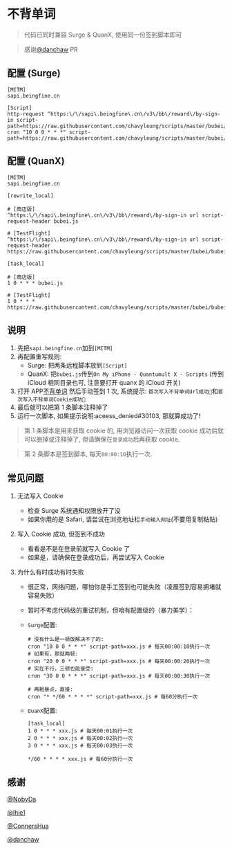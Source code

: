 # 不背单词

> 代码已同时兼容 Surge & QuanX, 使用同一份签到脚本即可

> 感谢[@danchaw](https://github.com/danchaw) PR
## 配置 (Surge)

```properties
[MITM]
sapi.beingfine.cn

[Script]
http-request ^https:\/\/sapi\.beingfine\.cn\/v3\/bb\/reward\/by-sign-in script-path=https://raw.githubusercontent.com/chavyleung/scripts/master/bubei/bubei.js
cron "10 0 0 * * *" script-path=https://raw.githubusercontent.com/chavyleung/scripts/master/bubei/bubei.js
```

## 配置 (QuanX)

```properties
[MITM]
sapi.beingfine.cn

[rewrite_local]

# [商店版]
^https:\/\/sapi\.beingfine\.cn\/v3\/bb\/reward\/by-sign-in url script-request-header bubei.js

# [TestFlight]
^https:\/\/sapi\.beingfine\.cn\/v3\/bb\/reward\/by-sign-in url script-request-header https://raw.githubusercontent.com/chavyleung/scripts/master/bubei/bubei.js

[task_local]

# [商店版]
1 0 * * * bubei.js

# [TestFlight]
1 0 * * * https://raw.githubusercontent.com/chavyleung/scripts/master/bubei/bubei.js
```

## 说明

1. 先把`sapi.beingfine.cn`加到`[MITM]`
2. 再配置重写规则:
   - Surge: 把两条远程脚本放到`[Script]`
   - QuanX: 把`bubei.js`传到`On My iPhone - Quantumult X - Scripts` (传到 iCloud 相同目录也可, 注意要打开 quanx 的 iCloud 开关)
3. 打开 APP[不背单词](https://apps.apple.com/cn/app/%E4%B8%8D%E8%83%8C%E5%8D%95%E8%AF%8D-%E7%9C%9F%E5%AE%9E%E8%AF%AD%E5%A2%83%E5%AD%A6%E8%8B%B1%E8%AF%AD%E5%8D%95%E8%AF%8D/id698570469) 然后手动签到 1 次, 系统提示: `首次写入不背单词Url成功🎉`和`首次写入不背单词Cookie成功🎉`
4. 最后就可以把第 1 条脚本注释掉了
5. 运行一次脚本, 如果提示说明:aceess_denied#30103, 那就算成功了!

> 第 1 条脚本是用来获取 cookie 的, 用浏览器访问一次获取 cookie 成功后就可以删掉或注释掉了, 但请确保在`登录成功`后再获取 cookie.

> 第 2 条脚本是签到脚本, 每天`00:00:10`执行一次.

## 常见问题

1. 无法写入 Cookie

   - 检查 Surge 系统通知权限放开了没
   - 如果你用的是 Safari, 请尝试在浏览地址栏`手动输入网址`(不要用复制粘贴)

2. 写入 Cookie 成功, 但签到不成功

   - 看看是不是在登录前就写入 Cookie 了
   - 如果是，请确保在登录成功后，再尝试写入 Cookie

3. 为什么有时成功有时失败

   - 很正常，网络问题，哪怕你是手工签到也可能失败（凌晨签到容易拥堵就容易失败）
   - 暂时不考虑代码级的重试机制，但咱有配置级的（暴力美学）：

   - `Surge`配置:

     ```properties
     # 没有什么是一顿饭解决不了的:
     cron "10 0 0 * * *" script-path=xxx.js # 每天00:00:10执行一次
     # 如果有，那就两顿:
     cron "20 0 0 * * *" script-path=xxx.js # 每天00:00:20执行一次
     # 实在不行，三顿也能接受:
     cron "30 0 0 * * *" script-path=xxx.js # 每天00:00:30执行一次

     # 再粗暴点，直接:
     cron "* */60 * * * *" script-path=xxx.js # 每60分执行一次
     ```

   - `QuanX`配置:

     ```properties
     [task_local]
     1 0 * * * xxx.js # 每天00:01执行一次
     2 0 * * * xxx.js # 每天00:02执行一次
     3 0 * * * xxx.js # 每天00:03执行一次

     */60 * * * * xxx.js # 每60分执行一次
     ```

## 感谢

[@NobyDa](https://github.com/NobyDa)

[@lhie1](https://github.com/lhie1)

[@ConnersHua](https://github.com/ConnersHua)

[@danchaw](https://github.com/danchaw)
